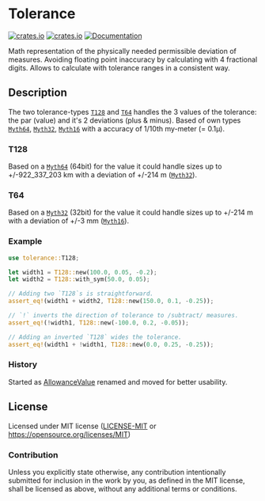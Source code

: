 # Tolerance

[![crates.io](https://img.shields.io/crates/v/tolerance.svg)](https://crates.io/crates/tolerance)
[![crates.io](https://img.shields.io/crates/d/tolerance.svg)](https://crates.io/crates/tolerance)
[![Documentation](https://docs.rs/tolerance/badge.svg)](https://docs.rs/tolerance)

Math representation of the physically needed permissible deviation of measures.
Avoiding floating point inaccuracy by calculating with 4 fractional digits.
Allows to calculate with tolerance ranges in a consistent way.

## Description
The two tolerance-types [`T128`] and [`T64`] handles the 3 values of the tolerance: the par (value) and it's 2
deviations (plus & minus).
Based of own types [`Myth64`], [`Myth32`], [`Myth16`] with a accuracy of 1/10th my-meter (= 0.1μ).

### T128
Based on a [`Myth64`] (64bit) for the value it could handle sizes up to +/-922_337_203 km with a deviation of +/-214 m ([`Myth32`]).

### T64
Based on a [`Myth32`] (32bit) for the value it could handle sizes up to +/-214 m with a deviation of +/-3 mm ([`Myth16`]).

### Example

```rust
use tolerance::T128;

let width1 = T128::new(100.0, 0.05, -0.2);
let width2 = T128::with_sym(50.0, 0.05);

// Adding two `T128`s is straightforward.
assert_eq!(width1 + width2, T128::new(150.0, 0.1, -0.25));

// `!` inverts the direction of tolerance to /subtract/ measures.
assert_eq!(!width1, T128::new(-100.0, 0.2, -0.05));

// Adding an inverted `T128` wides the tolerance.
assert_eq!(width1 + !width1, T128::new(0.0, 0.25, -0.25));
```

### History

Started as [AllowanceValue](https://github.com/migmedia/allowance) renamed and moved for better usability.

## License

Licensed under  MIT license ([LICENSE-MIT](https://github.com/NORICS-net/tolerance/blob/main/LICENSE) or
<https://opensource.org/licenses/MIT>)

### Contribution

Unless you explicitly state otherwise, any contribution intentionally submitted
for inclusion in the work by you, as defined in the MIT license, shall be licensed as above,
without any additional terms or conditions.

[`Myth64`]: https://docs.rs/tolerance/latest/tolerance/struct.Myth64.html
[`Myth32`]: https://docs.rs/tolerance/latest/tolerance/struct.Myth32.html
[`Myth16`]: https://docs.rs/tolerance/latest/tolerance/struct.Myth16.html
[`T128`]: https://docs.rs/tolerance/latest/tolerance/struct.T128.html
[`T64`]: https://docs.rs/tolerance/latest/tolerance/struct.T64.html
